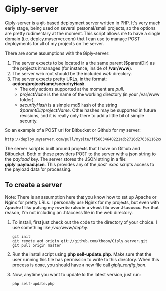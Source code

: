 Giply-server
============

Giply-server is a git-based deployment server written in PHP. It's very much early stage, being used on several
personal/small projects, so the options are pretty rudimentary at the moment. This script allows me to
have a single domain (i.e. deploy.myserver.com) that I can use to manage POST deployments for all of my projects on the
server.

There are some assumptions with the Giply-server:

 1. The server expects to be located in a the same parent ($parentDir) as the projects it manages (for instance, inside of __/var/www__).
 2. The server web root should be the included _web_ directory.
 3. The server expects pretty URLs, in the format: __action/projectName/securityHash__.
    * The only actions supported at the moment are _pull_.
    * _projectName_ is the name of the working directory (in your /var/www folder).
    * _securityHash_ is a simple md5 hash of the string _$parentDir/projectName_. Other hashes may be supported in future
      revisions, and it is really only there to add a little bit of simple security.

So an example of a POST url for Bitbucket or Github for my server:

    http://deploy.myserver.com/pull/mysite/ff56634640221a6b2716d276361162cd

The server script is built around projects that I have on Github and Bitbucket. Both of these providers POST to the server
with a json string to the _payload_ key. The server stores the JSON string in a file: **giply_payload.json**. This provides
any of the *post_exec* scripts access to the payload data for processing.

To create a server
------------------

Note: There is an assumption here that you know how to set up Apache or Nginx for pretty URLs. I personally use Nginx
for my projects, but even with Apache I like putting my rewrite rules in a vhost file over .htaccess. For that reason,
I'm not including an .htaccess file in the web directory.

 1. To install, first just check out the code to the directory of your choice. I use something like */var/www/deploy*.

        git init
        git remote add origin git://github.com/thoom/Giply-server.git
        git pull origin master

 2. Run the install script using __php self-update.php__. Make sure that the user running this file has permission to write to
    this directory. When this process is done, you should have a new file call *giply_config.json*.
 3. Now, anytime you want to update to the latest version, just run:

        php self-update.php
